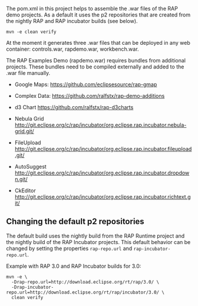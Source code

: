 The pom.xml in this project helps to assemble the .war files of the
RAP demo projects. As a default it uses the p2 repositories that are
created from the nightly RAP and RAP incubator builds (see below).

    mvn -e clean verify

At the moment it generates three .war files that can be deployed in
any web container: controls.war, rapdemo.war, workbench.war.

The RAP Examples Demo (rapdemo.war) requires bundles from additional
projects. These bundles need to be compiled externally and added to
the .war file manually.

* Google Maps:
  https://github.com/eclipsesource/rap-gmap

* Complex Data:
  https://github.com/ralfstx/rap-demo-additions

* d3 Chart
  https://github.com/ralfstx/rap-d3charts

* Nebula Grid
  http://git.eclipse.org/c/rap/incubator/org.eclipse.rap.incubator.nebula-grid.git/

* FileUpload
  http://git.eclipse.org/c/rap/incubator/org.eclipse.rap.incubator.fileupload.git/

* AutoSuggest
  http://git.eclipse.org/c/rap/incubator/org.eclipse.rap.incubator.dropdown.git/

* CkEditor
  http://git.eclipse.org/c/rap/incubator/org.eclipse.rap.incubator.richtext.git/


Changing the default p2 repositories
------------------------------------

The default build uses the nightly build from the RAP Runtime project and the
nightly build of the RAP Incubator projects. This default behavior can be
changed by setting the properties `rap-repo.url` and `rap-incubator-repo.url`.

Example with RAP 3.0 and RAP Incubator builds for 3.0:

    mvn -e \
      -Drap-repo.url=http://download.eclipse.org/rt/rap/3.0/ \
      -Drap-incubator-repo.url=http://download.eclipse.org/rt/rap/incubator/3.0/ \
      clean verify
